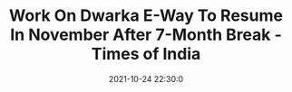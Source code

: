 ---
"title": "Work On Dwarka E-Way To Resume In November After 7-Month Break - Times of India"
"date": "2021-10-24 22:30:0"
"feed_name": "GOOGLENEWSCONSTRUCTION"
"feed_website": "https://news.google.com/search?q=construction%2Bincident&hl=en-US&gl=US&ceid=US:en"
"feed_rss": "https://news.google.com/rss/search?q=construction%2Bincident&hl=en-US&gl=US&ceid=US:en"
"link": "https://timesofindia.indiatimes.com/city/delhi/work-on-dwarka-e-way-to-resume-in-november-after-7-month-break/articleshow/87244997.cms"
"source": "{'href': 'https://timesofindia.indiatimes.com', 'title': 'Times of India'}"
"file": "_posts/2021-1-1-4f94c8691f721e631bdbfd4333989ef196c6f7aa.md"
"accident": "0"
"drilling": "0"
"dead": "0"
"injured": "0"
"arrested": "0"
"place": "unknown place"
"where": "unknown site"
"causes": "unknown"
"place_uri": "unknown place"
---